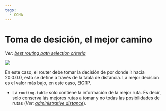 ```yaml
---
tags:
  - CCNA
---
```

# Toma de desición, el mejor camino
_Ver: [best routing path selection criteria](best%20routing%20path%20selection%20criteria.md)_

![](Screenshot%20from%202023-12-27%2016-57-08.png)

En este caso, el router debe tomar la decisión de por donde ir hacia 20.0.0.0, esto se define a través de la tabla de distancia. La mejor decisión es el valor más bajo, en este caso, EIGRP. 
- La `routing-table` solo contiene la información de la mejor ruta. Es decir, solo conserva lás mejores rutas a tomar y no todas las posibilidades de rutas (_Ver: [administrative distance](basics%20of%20routing/administrative%20distance.md)_).